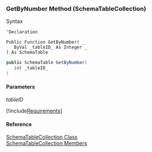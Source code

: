 ﻿### GetByNumber Method (SchemaTableCollection)

Syntax

```vbnet
'Declaration

Public Function GetByNumber( _
   ByVal _tableID_ As Integer _
) As SchemaTable
```

```csharp
public SchemaTable GetByNumber( 
   int _tableID_
)
```

#### Parameters

_tableID_

[!include[Requirements](../partials/requirements.md)]

#### Reference

[SchemaTableCollection Class](fcSDK~FChoice.Foundation.Clarify.Schema.SchemaTableCollection.md)  
[SchemaTableCollection Members](fcSDK~FChoice.Foundation.Clarify.Schema.SchemaTableCollection_members.md)